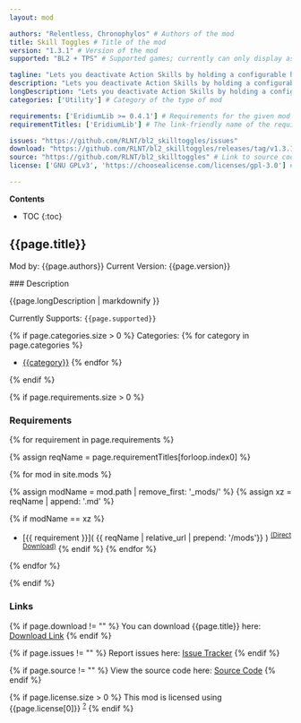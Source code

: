 ```yaml
---
layout: mod

authors: "Relentless, Chronophylos" # Authors of the mod
title: Skill Toggles # Title of the mod
version: "1.3.1" # Version of the mod
supported: "BL2 + TPS" # Supported games; currently can only display as "BL2", "BL2 + TPS", or "TPS"

tagline: "Lets you deactivate Action Skills by holding a configurable hotkey." # A short description of the mod itself.
description: "Lets you deactivate Action Skills by holding a configurable hotkey." # This is set in order to keep the SEO proper
longDescription: "Lets you deactivate Action Skills by holding a configurable hotkey.\n\nFeatures:\n- deactivate the Action Skills for each character\n- configurable hotkey\n- options to enable deactivation for class individually\n\nNotes:\n- since this is often not the case with SDK mods: yes, this has multiplayer support if all players have it installed\n- deactivating Action Skills won't give you a cooldown bonus\n  - there are some exceptions in Borderlands TPS where it works\n- in a multiplayer environment, only the host settings of the mod are taken into account\n  - that means only the host can define which Action Skills are deactivatable\n  - you can still use your own hotkey\n- the default toggle key is `F` which also is the default Action Skill hotkey\n  - you need to *hold* they key, not just press it to avoid accidental deactivation\n  - you can change it to anything in the modded keybinds but you can't change it back to `F` because it's already taken by the Action Skill\n  - if you want to use the `F` key again, you need to delete the settings.json file in the mod directory, restart the game and reenable the mod\n  - if you are using another hotkey for the Action Skill, you can also directly edit the modded hotkey in the `settings.json` file while the game is closed\n\nEverything related to versions and their release notes can be found in the [changelog](https://github.com/RLNT/bl2_skilltoggles/blob/main/CHANGELOG.md).\nIf you found a bug or you have a feature request, please use our issue tracker linked below.\nIn case you need support, please join our [Discord](https://discordapp.com/invite/Q3qxws6)." # Description of what the mod can do
categories: ['Utility'] # Category of the type of mod

requirements: ['EridiumLib >= 0.4.1'] # Requirements for the given mod
requirementTitles: ['EridiumLib'] # The link-friendly name of the requirements

issues: "https://github.com/RLNT/bl2_skilltoggles/issues"
download: "https://github.com/RLNT/bl2_skilltoggles/releases/tag/v1.3.1"
source: "https://github.com/RLNT/bl2_skilltoggles" # Link to source code
license: ['GNU GPLv3', 'https://choosealicense.com/licenses/gpl-3.0'] # License name, link about the license from https://choosealicense.com/

---
```

**Contents**
* TOC
{:toc}

## {{page.title}}

Mod by: {{page.authors}}
Current Version: {{page.version}}

<p></p>
### Description

{{page.longDescription | markdownify }}

Currently Supports: `{{page.supported}}`

{% if page.categories.size > 0 %}
Categories:
{% for category in page.categories %}
  * [{{category}}](/types/{{category}})
{% endfor %}
<p></p>
{% endif %}

{% if page.requirements.size > 0 %}
### Requirements

{% for requirement in page.requirements %}

{% assign reqName = page.requirementTitles[forloop.index0] %}

{% for mod in site.mods %}

{% assign modName = mod.path | remove_first: '_mods/' %}
{% assign xz = reqName | append: '.md' %}

{% if modName == xz %}
* [{{ requirement }}]( {{ reqName | relative_url | prepend: '/mods'}} ) <sup>[(Direct Download)]({{mod.download}})</sup>
{% endif %}
{% endfor %}

{% endfor %}
<p></p>
{% endif %}

### Links

{% if page.download != "" %}
You can download {{page.title}} here: [Download Link]({{page.download}})
{% endif %}

{% if page.issues != "" %}
Report issues here: [Issue Tracker]({{page.issues}})
{% endif %}

{% if page.source != "" %}
View the source code here: [Source Code]({{page.source}})
{% endif %}

{% if page.license.size > 0 %}
This mod is licensed using {{page.license[0]}} <sup>[?]({{page.license[1]}})</sup>
{% endif %}